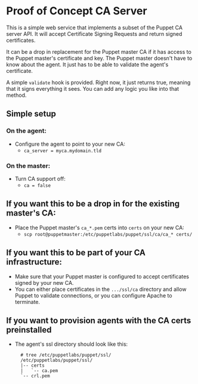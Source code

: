 # Proof of Concept CA Server

This is a simple web service that implements a subset of the Puppet CA server API.
It will accept Certificate Signing Requests and return signed certificates.

It can be a drop in replacement for the Puppet master CA if it has access to the
Puppet master's certificate and key. The Puppet master doesn't have to know about
the agent. It just has to be able to validate the agent's certificate.

A simple `validate` hook is provided. Right now, it just returns true, meaning that
it signs everything it sees. You can add any logic you like into that method.

## Simple setup

### On the agent:

* Configure the agent to point to your new CA:
  * `ca_server = myca.mydomain.tld`

### On the master:

* Turn CA support off:
  * `ca = false`

## If you want this to be a drop in for the existing master's CA:

* Place the Puppet master's `ca_*.pem` certs into `certs` on your new CA:
  * `scp root@puppetmaster:/etc/puppetlabs/puppet/ssl/ca/ca_* certs/`

## If you want this to be part of your CA infrastructure:

* Make sure that your Puppet master is configured to accept certificates signed
by your new CA.
* You can either place certificates in the `.../ssl/ca` directory and allow
Puppet to validate connections, or you can configure Apache to terminate.


## If you want to provision agents with the CA certs preinstalled

* The agent's ssl directory should look like this:

        # tree /etc/puppetlabs/puppet/ssl/
        /etc/puppetlabs/puppet/ssl/
        |-- certs
        |   `-- ca.pem
        `-- crl.pem
